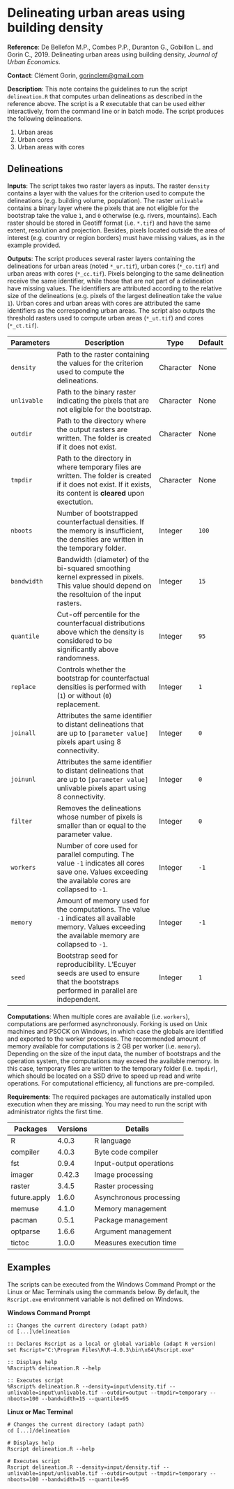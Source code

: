 # Delineating urban areas using building density

**Reference**: De Bellefon M.P., Combes P.P., Duranton G., Gobillon L. and Gorin C., 2019. Delineating urban areas using building density, *Journal of Urban Economics*.

**Contact**: Clément Gorin, gorinclem@gmail.com

**Description**: This note contains the guidelines to run the script `delineation.R` that computes urban delineations as described in the reference above. The script is a R executable that can be used either interactively, from the command line or in batch mode. The script produces the following delineations.

1. Urban areas
2. Urban cores
3. Urban areas with cores

## Delineations

**Inputs**: The script takes two raster layers as inputs. The raster `density` contains a layer with the values for the criterion used to compute the delineations (e.g. building volume, population). The raster `unlivable` contains a binary layer where the pixels that are not eligible for the bootstrap take the value `1`, and `0` otherwise (e.g. rivers, mountains). Each raster should be stored in Geotiff format (i.e. `*.tif`) and have the same extent, resolution and projection. Besides, pixels located outside the area of interest (e.g. country or region borders) must have missing values, as in the example provided.

**Outputs**: The script produces several raster layers containing the delineations for urban areas (noted `*_ur.tif`), urban cores (`*_co.tif`) and urban areas with cores (`*_cc.tif`). Pixels belonging to the same delineation receive the same identifier, while those that are not part of a delineation have missing values. The identifiers are attributed according to the relative size of the delineations (e.g. pixels of the largest delineation take the value `1`). Urban cores and urban areas with cores are attributed the same identifiers as the corresponding urban areas. The script also outputs the threshold rasters used to compute urban areas (`*_ut.tif`) and cores (`*_ct.tif`).

Parameters | Description | Type | Default
---|---|---|---
`density` | Path to the raster containing the values for the criterion used to compute the delineations. | Character | None
`unlivable` | Path to the binary raster indicating the pixels that are not eligible for the bootstrap. | Character | None
`outdir` | Path to the directory where the output rasters are written. The folder is created if it does not exist. | Character | None
`tmpdir` | Path to the directory in where temporary files are written. The folder is created if it does not exist. If it exists, its content is **cleared** upon exectution. | Character | None
`nboots` | Number of bootstrapped counterfactual densities. If the memory is insufficient, the densities are written in the temporary folder. | Integer | `100`
`bandwidth` | Bandwidth (diameter) of the bi-squared smoothing kernel expressed in pixels. This value should depend on the resoltuion of the input rasters. | Integer | `15`
`quantile` | Cut-off percentile for the counterfacual distributions above which the density is considered to be significantly above randomness. | Integer | `95`
`replace` | Controls whether the bootstrap for counterfactual densities is performed with (`1`) or without (`0`) replacement. | Integer | `1`
`joinall` | Attributes the same identifier to distant delineations that are up to `[parameter value]` pixels apart using 8 connectivity. | Integer | `0`
`joinunl` | Attributes the same identifier to distant delineations that are up to `[parameter value]` unlivable pixels apart using 8 connectivity. | Integer | `0`
`filter` | Removes the delineations whose number of pixels is smaller than or equal to the parameter value. | Integer | `0`
`workers` | Number of core used for parallel computing. The value `-1` indicates all cores save one. Values exceeding the available cores are collapsed to `-1`. | Integer | `-1`
`memory` | Amount of memory used for the computations. The value `-1` indicates all available memory. Values exceeding the available memory are collapsed to `-1`. | Integer |  `-1`
`seed` | Bootstrap seed for reproducibility.  L’Ecuyer seeds are used to ensure that the bootstraps performed in parallel are independent. | Integer | `1`

**Computations**: When multiple cores are available (i.e. `workers`), computations are performed asynchronously. Forking is used on Unix machines and PSOCK on Windows, in which case the globals are identified and exported to the worker processes. The recommended amount of memory available for computations is 2 GB per worker (i.e. `memory`). Depending on the size of the input data, the number of bootstraps and the operation system, the computations may exceed the available memory. In this case, temporary files are written to the temporary folder (i.e. `tmpdir`), which should be located on a SSD drive to speed up read and write operations. For computational efficiency, all functions are pre-compiled.

**Requirements**: The required packages are automatically installed upon execution when they are missing. You may need to run the script with administrator rights the first time.

Packages | Versions | Details
--- | --- | ---
R | 4.0.3 | R language
compiler | 4.0.3 | Byte code compiler
fst | 0.9.4 | Input-output operations
imager | 0.42.3 | Image processing
raster | 3.4.5 | Raster processing
future.apply | 1.6.0 | Asynchronous processing
memuse | 4.1.0 | Memory management
pacman | 0.5.1 | Package management
optparse | 1.6.6 | Argument management
tictoc | 1.0.0 | Measures execution time

## Examples

The scripts can be executed from the Windows Command Prompt or the Linux or Mac Terminals using the commands below. By default, the `Rscript.exe` environment variable is not defined on Windows.

**Windows Command Prompt**

```
:: Changes the current directory (adapt path)
cd [...]\delineation

:: Declares Rscript as a local or global variable (adapt R version)
set Rscript="C:\Program Files\R\R-4.0.3\bin\x64\Rscript.exe"

:: Displays help
%Rscript% delineation.R --help

:: Executes script
%Rscript% delineation.R --density=input\density.tif --unlivable=input\unlivable.tif --outdir=output --tmpdir=temporary --nboots=100 --bandwidth=15 --quantile=95
```

**Linux or Mac Terminal**

```
# Changes the current directory (adapt path)
cd [...]/delineation

# Displays help
Rscript delineation.R --help

# Executes script
Rscript delineation.R --density=input/density.tif --unlivable=input/unlivable.tif --outdir=output --tmpdir=temporary --nboots=100 --bandwidth=15 --quantile=95
```